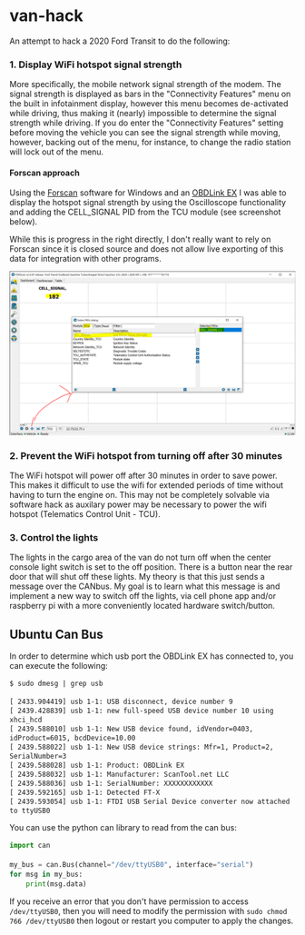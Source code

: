 # van-hack

An attempt to hack a 2020 Ford Transit to do the following:

### 1. Display WiFi hotspot signal strength

More specifically, the mobile network signal strength of the modem.
The signal strength is displayed as bars in the "Connectivity Features" menu on the built in infotainment display, however this menu becomes de-activated while driving, thus making it (nearly) impossible to determine the signal strength while driving. If you do enter the "Connectivity Features" setting before moving the vehicle you can see the signal strength while moving, however, backing out of the menu, for instance, to change the radio station will lock out of the menu.

#### Forscan approach
Using the [Forscan](https://forscan.org/home.html) software for Windows and an [OBDLink EX](https://www.obdlink.com/products/obdlink-ex/) I was able to display the hotspot signal strength by using the Oscilloscope functionality and adding the CELL_SIGNAL PID from the TCU module (see screenshot below).

While this is progress in the right directly, I don't really want to rely on Forscan since it is closed source and does not allow live exporting of this data for integration with other programs.

![](images/forscan_TCU_cell_signal.PNG)


### 2. Prevent the WiFi hotspot from turning off after 30 minutes

The WiFi hotspot will power off after 30 minutes in order to save power. This makes it difficult to use the wifi for extended periods of time without having to turn the engine on. This may not be completely solvable via software hack as auxilary power may be necessary to power the wifi hotspot (Telematics Control Unit - TCU).

### 3. Control the lights

The lights in the cargo area of the van do not turn off when the center console light switch is set to the off position. There is a button near the rear door that will shut off these lights. My theory is that this just sends a message over the CANbus. My goal is to learn what this message is and implement a new way to switch off the lights, via cell phone app and/or raspberry pi with a more conveniently located hardware switch/button.

## Ubuntu Can Bus
In order to determine which usb port the OBDLink EX has connected to, you can execute the following:
```commandline
$ sudo dmesg | grep usb

[ 2433.904419] usb 1-1: USB disconnect, device number 9
[ 2439.428839] usb 1-1: new full-speed USB device number 10 using xhci_hcd
[ 2439.588010] usb 1-1: New USB device found, idVendor=0403, idProduct=6015, bcdDevice=10.00
[ 2439.588022] usb 1-1: New USB device strings: Mfr=1, Product=2, SerialNumber=3
[ 2439.588028] usb 1-1: Product: OBDLink EX
[ 2439.588032] usb 1-1: Manufacturer: ScanTool.net LLC
[ 2439.588036] usb 1-1: SerialNumber: XXXXXXXXXXXX
[ 2439.592165] usb 1-1: Detected FT-X
[ 2439.593054] usb 1-1: FTDI USB Serial Device converter now attached to ttyUSB0

```

You can use the python can library to read from the can bus:
```Python
import can

my_bus = can.Bus(channel="/dev/ttyUSB0", interface="serial")
for msg in my_bus:
    print(msg.data)
```

If you receive an error that you don't have permission to access `/dev/ttyUSB0`, then you will need to modify the permission with `sudo chmod 766 /dev/ttyUSB0` then logout or restart you computer to apply the changes.
